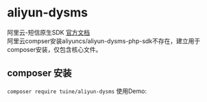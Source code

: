 # aliyun-dysms
阿里云-短信原生SDK [官方文档](https://help.aliyun.com/document_detail/61994.html?spm=a2c4g.11186623.6.561.IF2uOQ)  
阿里云compser安装aliyuncs/aliyun-dysms-php-sdk不存在，建立用于composer安装，仅包含核心文件。

## composer 安装
`composer require tuine/aliyun-dysms`
使用Demo:



